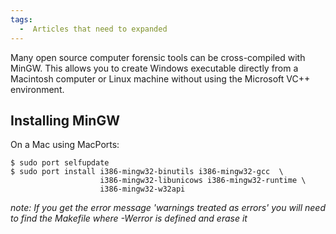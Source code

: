 ```yaml
---
tags:
  -  Articles that need to expanded 
---
```

Many open source computer forensic tools can be cross-compiled with
MinGW. This allows you to create Windows executable directly from a
Macintosh computer or Linux machine without using the Microsoft VC++
environment.

## Installing MinGW

On a Mac using MacPorts:

<!-- -->

    $ sudo port selfupdate
    $ sudo port install i386-mingw32-binutils i386-mingw32-gcc  \
                        i386-mingw32-libunicows i386-mingw32-runtime \
                        i386-mingw32-w32api

*note: If you get the error message 'warnings treated as errors' you
will need to find the Makefile where -Werror is defined and erase it*